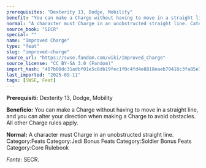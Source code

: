 ```yaml
---
prerequisites: "Dexterity 13, Dodge, Mobility"
benefit: "You can make a Charge without having to move in a straight line, and you can alter your direction when making a Charge to avoid obstacles. All other Charge rules apply."
normal: "A character must Charge in an unobstructed straight line. Category:Feats  Category:Jedi Bonus Feats Category:Soldier Bonus Feats Category:Core Rulebook"
source_book: "SECR"
special: ""
name: "Improved Charge"
type: "feat"
slug: "improved-charge"
source_url: "https://swse.fandom.com/wiki/Improved_Charge"
source_license: "CC BY-SA 3.0 (Fandom)"
import_hash: "407b00dc31adbf01e5c8db19fec1f0c4fd4e8818eaeb70418c3fa85e34ffd9b3"
last_imported: "2025-09-11"
tags: [SWSE, Feat]
---
```

**Prerequisiti:** Dexterity 13, Dodge, Mobility

**Beneficio:** You can make a Charge without having to move in a straight line, and you can alter your direction when making a Charge to avoid obstacles. All other Charge rules apply.

**Normal:** A character must Charge in an unobstructed straight line. Category:Feats  Category:Jedi Bonus Feats Category:Soldier Bonus Feats Category:Core Rulebook

*Fonte:* SECR.